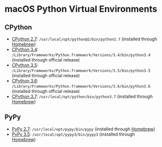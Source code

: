 # macOS Python Virtual Environments

## CPython

- [CPython 2.7](cp27): `/usr/local/opt/python@2/bin/python2.7` (installed through [Homebrew](https://brew.sh))
- [CPython 3.4](cp34): `/Library/Frameworks/Python.framework/Versions/3.4/bin/python3.4` (installed through official release)
- [CPython 3.5](cp35): `/Library/Frameworks/Python.framework/Versions/3.5/bin/python3.5` (installed through official release)
- [CPython 3.6](cp36): `/Library/Frameworks/Python.framework/Versions/3.6/bin/python3.6` (installed through official release)
- [CPython 3.7](cp37): `/usr/local/opt/python/bin/python3.7` (installed through [Homebrew](https://brew.sh))

## PyPy

- [PyPy 2.7](pypy27): `/usr/local/opt/pypy/bin/pypy` (installed through [Homebrew](https://brew.sh))
- [PyPy 3.5](pypy35): `/usr/local/opt/pypy3/bin/pypy3` (installed through [Homebrew](https://brew.sh))
